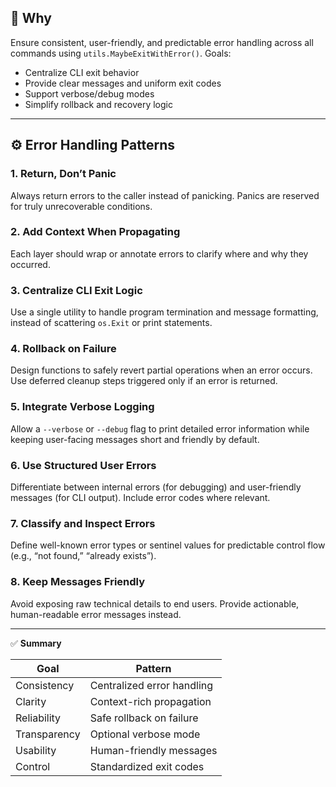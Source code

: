 ## 🧭 Why

Ensure consistent, user-friendly, and predictable error handling across all commands using `utils.MaybeExitWithError()`.
Goals:

- Centralize CLI exit behavior
- Provide clear messages and uniform exit codes
- Support verbose/debug modes
- Simplify rollback and recovery logic

---

## ⚙️ Error Handling Patterns

### 1. Return, Don’t Panic

Always return errors to the caller instead of panicking. Panics are reserved for truly unrecoverable conditions.

### 2. Add Context When Propagating

Each layer should wrap or annotate errors to clarify where and why they occurred.

### 3. Centralize CLI Exit Logic

Use a single utility to handle program termination and message formatting, instead of scattering `os.Exit` or print statements.

### 4. Rollback on Failure

Design functions to safely revert partial operations when an error occurs. Use deferred cleanup steps triggered only if an error is returned.

### 5. Integrate Verbose Logging

Allow a `--verbose` or `--debug` flag to print detailed error information while keeping user-facing messages short and friendly by default.

### 6. Use Structured User Errors

Differentiate between internal errors (for debugging) and user-friendly messages (for CLI output). Include error codes where relevant.

### 7. Classify and Inspect Errors

Define well-known error types or sentinel values for predictable control flow (e.g., “not found,” “already exists”).

### 8. Keep Messages Friendly

Avoid exposing raw technical details to end users. Provide actionable, human-readable error messages instead.

---

✅ **Summary**

| Goal         | Pattern                    |
| ------------ | -------------------------- |
| Consistency  | Centralized error handling |
| Clarity      | Context-rich propagation   |
| Reliability  | Safe rollback on failure   |
| Transparency | Optional verbose mode      |
| Usability    | Human-friendly messages    |
| Control      | Standardized exit codes    |
